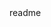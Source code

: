 <snippet>
  <content><![CDATA[
# ${1:Project Name}
Tal & Misha's project
git clone the repo and run main
## Usage
Create a new graph, run `solve` method
## Contributing
Work on your branch, pull request from branch to masted
Create issue for task management
1. Fork it!
## Current version 
misha_dev branch
]]></content>
  <tabTrigger>readme</tabTrigger>
</snippet>